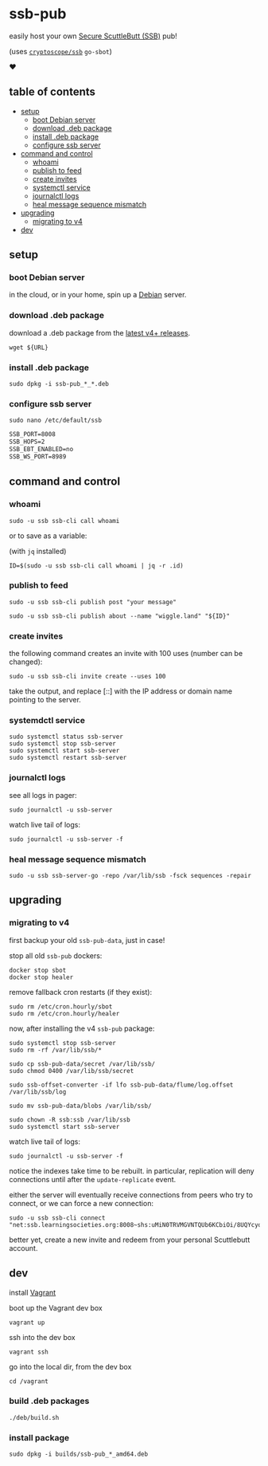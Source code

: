 # ssb-pub

easily host your own [Secure ScuttleButt (SSB)](https://www.scuttlebutt.nz) pub!

(uses [`cryptoscope/ssb`](https://github.com/cryptoscope/ssb) `go-sbot`)

:heart:

## table of contents

- [setup](#setup)
  - [boot Debian server](#boot-debian-server)
  - [download .deb package](#download-deb-package)
  - [install .deb package](#install-deb-package)
  - [configure ssb server](#configure-ssb-server)
- [command and control](#command-and-control)
  - [whoami](#whoami)
  - [publish to feed](#publish-to-feed)
  - [create invites](#create-invites)
  - [systemctl service](#systemctl-service)
  - [journalctl logs](#journalctl-logs)
  - [heal message sequence mismatch](#heal-message-sequence-mismatch)
- [upgrading](#upgrading)
  - [migrating to v4](#migrating-to-v4)
- [dev](#dev)

## setup

### boot Debian server

in the cloud, or in your home, spin up a [Debian](https://www.debian.org/) server.

### download .deb package

download a .deb package from the [latest v4+ releases](https://github.com/ahdinosaur/ssb-pub/releases).

```shell
wget ${URL}
```

### install .deb package

```shell
sudo dpkg -i ssb-pub_*_*.deb
```

### configure ssb server

```shell
sudo nano /etc/default/ssb
```

```txt
SSB_PORT=8008
SSB_HOPS=2
SSB_EBT_ENABLED=no
SSB_WS_PORT=8989
```

## command and control

### whoami

```shell
sudo -u ssb ssb-cli call whoami
```

or to save as a variable:

(with `jq` installed)

```shell
ID=$(sudo -u ssb ssb-cli call whoami | jq -r .id)
```

### publish to feed

```shell
sudo -u ssb ssb-cli publish post "your message"
```

```shell
sudo -u ssb ssb-cli publish about --name "wiggle.land" "${ID}"
```

### create invites

the following command creates an invite with 100 uses (number can be changed):

```shell
sudo -u ssb ssb-cli invite create --uses 100
```

take the output, and replace [::] with the IP address or domain name pointing to the server.

### systemdctl service

```shell
sudo systemctl status ssb-server
sudo systemctl stop ssb-server
sudo systemctl start ssb-server
sudo systemctl restart ssb-server
```

### journalctl logs

see all logs in pager:

```shell
sudo journalctl -u ssb-server
```

watch live tail of logs:

```shell
sudo journalctl -u ssb-server -f
```

### heal message sequence mismatch

```shell
sudo -u ssb ssb-server-go -repo /var/lib/ssb -fsck sequences -repair
```

## upgrading

### migrating to v4

first backup your old `ssb-pub-data`, just in case!

stop all old `ssb-pub` dockers:

```shell
docker stop sbot
docker stop healer
```

remove fallback cron restarts (if they exist):

```shell
sudo rm /etc/cron.hourly/sbot
sudo rm /etc/cron.hourly/healer
```

now, after installing the v4 `ssb-pub` package:

```shell
sudo systemctl stop ssb-server
sudo rm -rf /var/lib/ssb/*

sudo cp ssb-pub-data/secret /var/lib/ssb/
sudo chmod 0400 /var/lib/ssb/secret

sudo ssb-offset-converter -if lfo ssb-pub-data/flume/log.offset /var/lib/ssb/log

sudo mv ssb-pub-data/blobs /var/lib/ssb/

sudo chown -R ssb:ssb /var/lib/ssb
sudo systemctl start ssb-server
```

watch live tail of logs:

```shell
sudo journalctl -u ssb-server -f
```

notice the indexes take time to be rebuilt. in particular, replication will deny connections until after the `update-replicate` event.

either the server will eventually receive connections from peers who try to connect, or we can force a new connection:

```shell
sudo -u ssb ssb-cli connect "net:ssb.learningsocieties.org:8008~shs:uMiN0TRVMGVNTQUb6KCbiOi/8UQYcyojiA83rCghxGo="
```

better yet, create a new invite and redeem from your personal Scuttlebutt account.

## dev

install [Vagrant](https://www.vagrantup.com/)

boot up the Vagrant dev box

```shell
vagrant up
```

ssh into the dev box

```shell
vagrant ssh
```

go into the local dir, from the dev box

```shell
cd /vagrant
```

### build .deb packages

```shell
./deb/build.sh
```

### install package

```shell
sudo dpkg -i builds/ssb-pub_*_amd64.deb
```
